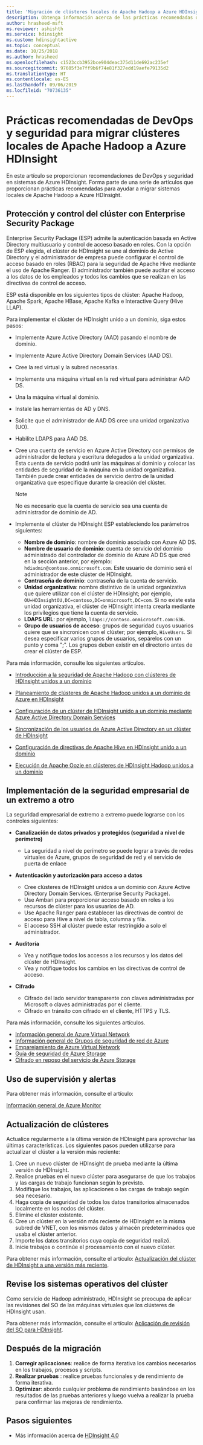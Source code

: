 ```yaml
---
title: 'Migración de clústeres locales de Apache Hadoop a Azure HDInsight: seguridad'
description: Obtenga información acerca de las prácticas recomendadas de DevOps y seguridad para migrar clústeres locales de Apache Hadoop a Azure HDInsight.
author: hrasheed-msft
ms.reviewer: ashishth
ms.service: hdinsight
ms.custom: hdinsightactive
ms.topic: conceptual
ms.date: 10/25/2018
ms.author: hrasheed
ms.openlocfilehash: c1523ccb3952bce904deac375d11de692ac235ef
ms.sourcegitcommit: 97605f3e7ff9b6f74e81f327edd19aefe79135d2
ms.translationtype: HT
ms.contentlocale: es-ES
ms.lasthandoff: 09/06/2019
ms.locfileid: "70736135"
---
```

# <a name="migrate-on-premises-apache-hadoop-clusters-to-azure-hdinsight---security-and-devops-best-practices"></a>Prácticas recomendadas de DevOps y seguridad para migrar clústeres locales de Apache Hadoop a Azure HDInsight

En este artículo se proporcionan recomendaciones de DevOps y seguridad en sistemas de Azure HDInsight. Forma parte de una serie de artículos que proporcionan prácticas recomendadas para ayudar a migrar sistemas locales de Apache Hadoop a Azure HDInsight.

## <a name="secure-and-govern-cluster-with-enterprise-security-package"></a>Protección y control del clúster con Enterprise Security Package

Enterprise Security Package (ESP) admite la autenticación basada en Active Directory multiusuario y control de acceso basado en roles. Con la opción de ESP elegida, el clúster de HDInsight se une al dominio de Active Directory y el administrador de empresa puede configurar el control de acceso basado en roles (RBAC) para la seguridad de Apache Hive mediante el uso de Apache Ranger. El administrador también puede auditar el acceso a los datos de los empleados y todos los cambios que se realizan en las directivas de control de acceso.

ESP está disponible en los siguientes tipos de clúster: Apache Hadoop, Apache Spark, Apache HBase, Apache Kafka e Interactive Query (Hive LLAP). 

Para implementar el clúster de HDInsight unido a un dominio, siga estos pasos:

- Implemente Azure Active Directory (AAD) pasando el nombre de dominio.
- Implemente Azure Active Directory Domain Services (AAD DS).
- Cree la red virtual y la subred necesarias.
- Implemente una máquina virtual en la red virtual para administrar AAD DS.
- Una la máquina virtual al dominio.
- Instale las herramientas de AD y DNS.
- Solicite que el administrador de AAD DS cree una unidad organizativa (UO).
- Habilite LDAPS para AAD DS.
- Cree una cuenta de servicio en Azure Active Directory con permisos de administrador de lectura y escritura delegados a la unidad organizativa. Esta cuenta de servicio podrá unir las máquinas al dominio y colocar las entidades de seguridad de la máquina en la unidad organizativa. También puede crear entidades de servicio dentro de la unidad organizativa que especifique durante la creación del clúster.


    > [!Note]
    > No es necesario que la cuenta de servicio sea una cuenta de administrador de dominio de AD.


- Implemente el clúster de HDInsight ESP estableciendo los parámetros siguientes:
    - **Nombre de dominio**: nombre de dominio asociado con Azure AD DS.
    - **Nombre de usuario de dominio**: cuenta de servicio del dominio administrado del controlador de dominio de Azure AD DS que creó en la sección anterior, por ejemplo: `hdiadmin@contoso.onmicrosoft.com`. Este usuario de dominio será el administrador de este clúster de HDInsight.
    - **Contraseña de dominio**: contraseña de la cuenta de servicio.
    - **Unidad organizativa**: nombre distintivo de la unidad organizativa que quiere utilizar con el clúster de HDInsight; por ejemplo, `OU=HDInsightOU,DC=contoso,DC=onmicrosoft,DC=com`. Si no existe esta unidad organizativa, el clúster de HDInsight intenta crearla mediante los privilegios que tiene la cuenta de servicio.
    - **LDAPS URL**: por ejemplo, `ldaps://contoso.onmicrosoft.com:636`.
    - **Grupo de usuarios de acceso**: grupos de seguridad cuyos usuarios quiere que se sincronicen con el clúster; por ejemplo, `HiveUsers`. Si desea especificar varios grupos de usuarios, sepárelos con un punto y coma ";". Los grupos deben existir en el directorio antes de crear el clúster de ESP.

Para más información, consulte los siguientes artículos.

- [Introducción a la seguridad de Apache Hadoop con clústeres de HDInsight unidos a un dominio](../domain-joined/hdinsight-security-overview.md)

- [Planeamiento de clústeres de Apache Hadoop unidos a un dominio de Azure en HDInsight](../domain-joined/apache-domain-joined-architecture.md)
- [Configuración de un clúster de HDInsight unido a un dominio mediante Azure Active Directory Domain Services](../domain-joined/apache-domain-joined-configure-using-azure-adds.md)
- [Sincronización de los usuarios de Azure Active Directory en un clúster de HDInsight](../hdinsight-sync-aad-users-to-cluster.md)
- [Configuración de directivas de Apache Hive en HDInsight unido a un dominio](../domain-joined/apache-domain-joined-run-hive.md)
- [Ejecución de Apache Oozie en clústeres de HDInsight Hadoop unidos a un dominio](../domain-joined/hdinsight-use-oozie-domain-joined-clusters.md)

## <a name="implement-end-to-end-enterprise-security"></a>Implementación de la seguridad empresarial de un extremo a otro

La seguridad empresarial de extremo a extremo puede lograrse con los controles siguientes:

- **Canalización de datos privados y protegidos (seguridad a nivel de perímetro)**
    - La seguridad a nivel de perímetro se puede lograr a través de redes virtuales de Azure, grupos de seguridad de red y el servicio de puerta de enlace

- **Autenticación y autorización para acceso a datos**
    - Cree clústeres de HDInsight unidos a un dominio con Azure Active Directory Domain Services. (Enterprise Security Package).
    - Use Ambari para proporcionar acceso basado en roles a los recursos de clúster para los usuarios de AD.
    - Use Apache Ranger para establecer las directivas de control de acceso para Hive a nivel de tabla, columna y fila.
    - El acceso SSH al clúster puede estar restringido a solo el administrador.

- **Auditoría**
    - Vea y notifique todos los accesos a los recursos y los datos del clúster de HDInsight.
    - Vea y notifique todos los cambios en las directivas de control de acceso.

- **Cifrado**
    - Cifrado del lado servidor transparente con claves administradas por Microsoft o claves administradas por el cliente.
    - Cifrado en tránsito con cifrado en el cliente, HTTPS y TLS.

Para más información, consulte los siguientes artículos.

- [Información general de Azure Virtual Network](../../virtual-network/virtual-networks-overview.md)
- [Información general de Grupos de seguridad de red de Azure](../../virtual-network/security-overview.md)
- [Emparejamiento de Azure Virtual Network](../../virtual-network/virtual-network-peering-overview.md)
- [Guía de seguridad de Azure Storage](../../storage/common/storage-security-guide.md)
- [Cifrado en reposo del servicio de Azure Storage](../../storage/common/storage-service-encryption.md)

## <a name="use-monitoring--alerting"></a>Uso de supervisión y alertas

Para obtener más información, consulte el artículo:

[Información general de Azure Monitor](../../azure-monitor/overview.md)

## <a name="upgrade-clusters"></a>Actualización de clústeres

Actualice regularmente a la última versión de HDInsight para aprovechar las últimas características. Los siguientes pasos pueden utilizarse para actualizar el clúster a la versión más reciente:

1. Cree un nuevo clúster de HDInsight de prueba mediante la última versión de HDInsight.
1. Realice pruebas en el nuevo clúster para asegurarse de que los trabajos y las cargas de trabajo funcionan según lo previsto.
1. Modifique los trabajos, las aplicaciones o las cargas de trabajo según sea necesario.
1. Haga copia de seguridad de todos los datos transitorios almacenados localmente en los nodos del clúster.
1. Elimine el clúster existente.
1. Cree un clúster en la versión más reciente de HDInsight en la misma subred de VNET, con los mismos datos y almacén predeterminados que usaba el clúster anterior.
1. Importe los datos transitorios cuya copia de seguridad realizó.
1. Inicie trabajos o continúe el procesamiento con el nuevo clúster.

Para obtener más información, consulte el artículo: [Actualización del clúster de HDInsight a una versión más reciente](../hdinsight-upgrade-cluster.md).

## <a name="patch-cluster-operating-systems"></a>Revise los sistemas operativos del clúster

Como servicio de Hadoop administrado, HDInsight se preocupa de aplicar las revisiones del SO de las máquinas virtuales que los clústeres de HDInsight usan.

Para obtener más información, consulte el artículo: [Aplicación de revisión del SO para HDInsight](../hdinsight-os-patching.md).

## <a name="post-migration"></a>Después de la migración

1. **Corregir aplicaciones**: realice de forma iterativa los cambios necesarios en los trabajos, procesos y scripts.
2. **Realizar pruebas** : realice pruebas funcionales y de rendimiento de forma iterativa.
3. **Optimizar**: aborde cualquier problema de rendimiento basándose en los resultados de las pruebas anteriores y luego vuelva a realizar la prueba para confirmar las mejoras de rendimiento.

## <a name="next-steps"></a>Pasos siguientes

- Más información acerca de [HDInsight 4.0](https://docs.microsoft.com/azure/hdinsight/hadoop/apache-hadoop-introduction)

